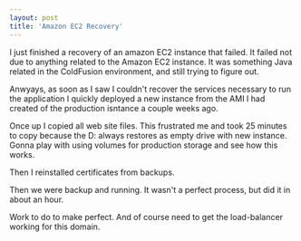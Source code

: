 ```yaml
---
layout: post
title: 'Amazon EC2 Recovery'
---
```

I just finished a recovery of an amazon EC2 instance that failed. It failed not due to anything related to the Amazon EC2 instance. It was something Java related in the ColdFusion environment, and still trying to figure out.<p></p>
Anwyays, as soon as I saw I couldn't recover the services necessary to run the application I quickly deployed a new instance from the AMI I had created of the production isntance a couple weeks ago.<p></p>
Once up I copied all web site files. This frustrated me and took 25 minutes to copy because the D: always restores as empty drive with new instance. Gonna play with using volumes for production storage and see how this works.<p></p>
Then I reinstalled certificates from backups.<p></p>
Then we were backup and running. It wasn't a perfect process, but did it in about an hour.<p></p>
Work to do to make perfect. And of course need to get the load-balancer working for this domain.
